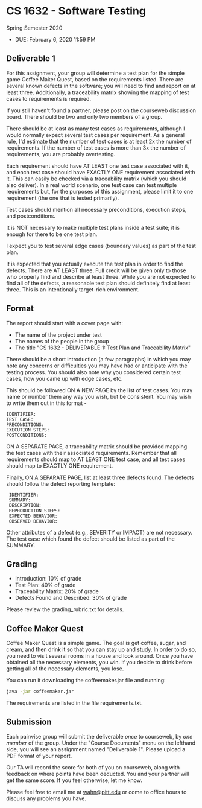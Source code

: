 # CS 1632 - Software Testing
Spring Semester 2020

* DUE: February 6, 2020 11:59 PM

## Deliverable 1

For this assignment, your group will determine a test plan for the simple game Coffee Maker Quest, based on the requirements listed.  There are several known defects in the software; you will need to find and report on at least three.  Additionally, a traceability matrix showing the mapping of test cases to requirements is required.

If you still haven't found a partner, please post on the courseweb discussion board.  There should be two and only two members of a group.

There should be at least as many test cases as requirements, although I would normally expect several test cases per requirement.  As a general rule, I'd estimate that the number of test cases is at least 2x the number of requirements.  If the number of test cases is more than 3x the number of requirements, you are probably overtesting.

Each requirement should have AT LEAST one test case associated with it, and each test case should have EXACTLY ONE requirement associated with it.  This can easily be checked via a traceability matrix (which you should also deliver).  In a real world scenario, one test case can test multiple requirements but, for the purposes of this assignment, please limit it to one requirement (the one that is tested primarily).

Test cases should mention all necessary preconditions, execution steps, and postconditions.

It is NOT necessary to make multiple test plans inside a test suite; it is enough for there to be one test plan.

I expect you to test several edge cases (boundary values) as part of the test plan.

It is expected that you actually execute the test plan in order to find the defects.  There are AT LEAST three.  Full credit will be given only to those who properly find and describe at least three.  While you are not expected to find all of the defects, a reasonable test plan should definitely find at least three.  This is an intentionally target-rich environment.

## Format
The report should start with a cover page with:
* The name of the project under test
* The names of the people in the group
* The title "CS 1632 - DELIVERABLE 1: Test Plan and Traceability Matrix"

There should be a short introduction (a few paragraphs) in which you may note any concerns or difficulties you may have had or anticipate with the testing process.  You should also note why you considered certain test cases, how you came up with edge cases, etc.

This should be followed ON A NEW PAGE by the list of test cases.  You may name or number them any way you wish, but be consistent.  You may wish to write them out in this format -

	IDENTIFIER:
	TEST CASE: 
	PRECONDITIONS:
	EXECUTION STEPS:
	POSTCONDITIONS:

ON A SEPARATE PAGE, a traceability matrix should be provided mapping the test cases with their associated requirements.  Remember that all requirements should map to AT LEAST ONE test case, and all test cases should map to EXACTLY ONE requirement.  

Finally, ON A SEPARATE PAGE, list at least three defects found.  The defects should follow the defect reporting template:

	 IDENTIFIER:
	 SUMMARY:
	 DESCRIPTION:
	 REPRODUCTION STEPS:
	 EXPECTED BEHAVIOR:
	 OBSERVED BEHAVIOR:

Other attributes of a defect (e.g., SEVERITY or IMPACT) are not necessary.  The test case which found the defect should be listed as part of the SUMMARY.

## Grading
* Introduction: 10% of grade
* Test Plan: 40% of grade
* Traceability Matrix: 20% of grade
* Defects Found and Described: 30% of grade

Please review the grading_rubric.txt for details.

## Coffee Maker Quest
Coffee Maker Quest is a simple game.  The goal is get coffee, sugar, and cream, and then drink it so that you can stay up and study.  In order to do so, you need to visit several rooms in a house and look around.  Once you have obtained all the necessary elements, you win.  If you decide to drink before getting all of the necessary elements, you lose.

You can run it downloading the coffeemaker.jar file and running:
```bash
java -jar coffeemaker.jar
```

The requirements are listed in the file requirements.txt.

## Submission
Each pairwise group will submit the deliverable *once* to courseweb, by *one member* of the group. Under the "Course Documents" menu on the lefthand side, you will see an assignment named "Deliverable 1". Please upload a PDF format of your report.

Our TA will record the score for both of you on courseweb, along with feedback on where points have been deducted.  You and your partner will get the same score.  If you feel otherwise, let me know.

Please feel free to email me at wahn@pitt.edu or come to office hours to discuss any problems you have. 
 
